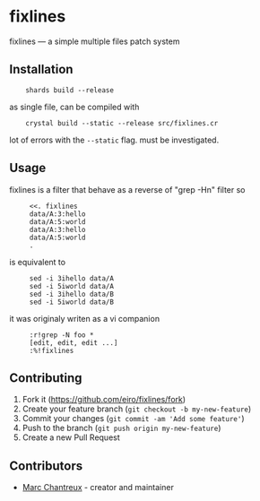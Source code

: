 # fixlines

fixlines — a simple multiple files patch system

## Installation

        shards build --release

as single file, can be compiled with

        crystal build --static --release src/fixlines.cr

lot of errors with the `--static` flag. must be investigated.


## Usage

fixlines is a filter that behave as a reverse of "grep -Hn" filter so

         <<. fixlines
         data/A:3:hello
         data/A:5:world
         data/A:3:hello
         data/A:5:world
         .

is equivalent to

         sed -i 3ihello data/A
         sed -i 5iworld data/A
         sed -i 3ihello data/B
         sed -i 5iworld data/B

it was originaly writen as a vi companion

         :r!grep -N foo *
         [edit, edit, edit ...]
         :%!fixlines

## Contributing

1. Fork it (<https://github.com/eiro/fixlines/fork>)
2. Create your feature branch (`git checkout -b my-new-feature`)
3. Commit your changes (`git commit -am 'Add some feature'`)
4. Push to the branch (`git push origin my-new-feature`)
5. Create a new Pull Request

## Contributors

- [Marc Chantreux](https://github.com/eiro) - creator and maintainer
